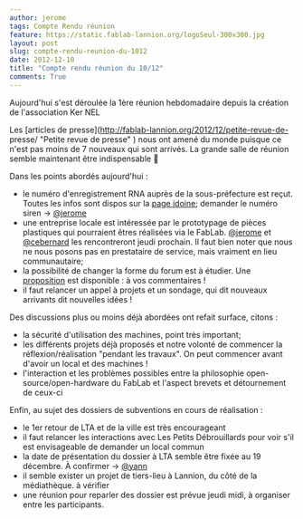 ```yaml
---
author: jerome
tags: Compte Rendu réunion
feature: https://static.fablab-lannion.org/logoSeul-300x300.jpg
layout: post
slug: compte-rendu-reunion-du-1012
date: 2012-12-10
title: "Compte rendu réunion du 10/12"
comments: True
---
```

Aujourd'hui s'est déroulée la 1ère réunion hebdomadaire depuis la création de
l'association Ker NEL

Les [articles de presse](http://fablab-lannion.org/2012/12/petite-revue-de-
presse/ "Petite revue de presse" ) nous ont amené du monde puisque ce n'est
pas moins de 7 nouveaux qui sont arrivés. La grande salle de réunion semble
maintenant être indispensable 🙂

Dans les points abordés aujourd'hui :

  * le numéro d'enregistrement RNA auprès de la sous-préfecture est reçut. Toutes les infos sont dispos sur la [page idoine](http://fablab-lannion.org/lassociation/ "L’Association" ); demander le numéro siren -&gt; [@jerome](http://fablab-lannion.org/membres/jerome/)
  * une entreprise locale est intéressée par le prototypage de pièces plastiques qui pourraient êtres réalisées via le FabLab. [@jerome](http://fablab-lannion.org/membres/jerome/) et [@cebernard](http://fablab-lannion.org/membres/cebernard/) les rencontreront jeudi prochain. Il faut bien noter que nous ne nous posons pas en prestataire de service, mais vraiment en lieu communautaire;
  * la possibilité de changer la forme du forum est à étudier. Une [proposition](http://fablab-lannion.org/discussion/) est disponible : à vos commentaires !
  * il faut relancer un appel à projets et un sondage, qui dit nouveaux arrivants dit nouvelles idées !

Des discussions plus ou moins déjà abordées ont refait surface, citons :

  * la sécurité d'utilisation des machines, point très important;
  * les différents projets déjà proposés et notre volonté de commencer la réflexion/réalisation "pendant les travaux". On peut commencer avant d'avoir un local et des machines !
  * l'interaction et les problèmes possibles entre la philosophie open-source/open-hardware du FabLab et l'aspect brevets et détournement de ceux-ci

Enfin, au sujet des dossiers de subventions en cours de réalisation :

  * le 1er retour de LTA et de la ville est très encourageant
  * il faut relancer les interactions avec Les Petits Débrouillards pour voir s'il est envisageable de demander un local commun
  * la date de présentation du dossier à LTA semble être fixée au 19 décembre. À confirmer -&gt; [@yann](http://fablab-lannion.org/membres/yann/)
  * il semble exister un projet de tiers-lieu à Lannion, du côté de la médiathèque. à vérifier
  * une réunion pour reparler des dossier est prévue jeudi midi, à organiser entre les participants.




